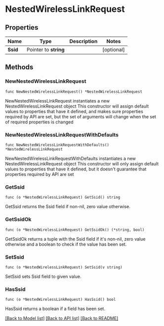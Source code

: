 # NestedWirelessLinkRequest

## Properties

Name | Type | Description | Notes
------------ | ------------- | ------------- | -------------
**Ssid** | Pointer to **string** |  | [optional] 

## Methods

### NewNestedWirelessLinkRequest

`func NewNestedWirelessLinkRequest() *NestedWirelessLinkRequest`

NewNestedWirelessLinkRequest instantiates a new NestedWirelessLinkRequest object
This constructor will assign default values to properties that have it defined,
and makes sure properties required by API are set, but the set of arguments
will change when the set of required properties is changed

### NewNestedWirelessLinkRequestWithDefaults

`func NewNestedWirelessLinkRequestWithDefaults() *NestedWirelessLinkRequest`

NewNestedWirelessLinkRequestWithDefaults instantiates a new NestedWirelessLinkRequest object
This constructor will only assign default values to properties that have it defined,
but it doesn't guarantee that properties required by API are set

### GetSsid

`func (o *NestedWirelessLinkRequest) GetSsid() string`

GetSsid returns the Ssid field if non-nil, zero value otherwise.

### GetSsidOk

`func (o *NestedWirelessLinkRequest) GetSsidOk() (*string, bool)`

GetSsidOk returns a tuple with the Ssid field if it's non-nil, zero value otherwise
and a boolean to check if the value has been set.

### SetSsid

`func (o *NestedWirelessLinkRequest) SetSsid(v string)`

SetSsid sets Ssid field to given value.

### HasSsid

`func (o *NestedWirelessLinkRequest) HasSsid() bool`

HasSsid returns a boolean if a field has been set.


[[Back to Model list]](../README.md#documentation-for-models) [[Back to API list]](../README.md#documentation-for-api-endpoints) [[Back to README]](../README.md)


